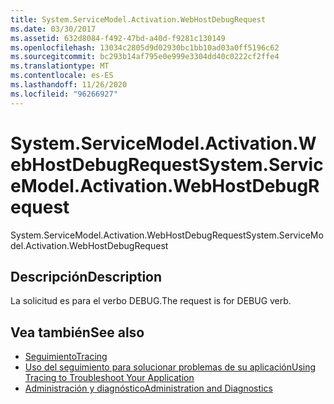 ```yaml
---
title: System.ServiceModel.Activation.WebHostDebugRequest
ms.date: 03/30/2017
ms.assetid: 632d8084-f492-47bd-a40d-f9281c130149
ms.openlocfilehash: 13034c2805d9d02930bc1bb10ad03a0ff5196c62
ms.sourcegitcommit: bc293b14af795e0e999e3304dd40c0222cf2ffe4
ms.translationtype: MT
ms.contentlocale: es-ES
ms.lasthandoff: 11/26/2020
ms.locfileid: "96266927"
---
```

# <a name="systemservicemodelactivationwebhostdebugrequest"></a><span data-ttu-id="bce88-102">System.ServiceModel.Activation.WebHostDebugRequest</span><span class="sxs-lookup"><span data-stu-id="bce88-102">System.ServiceModel.Activation.WebHostDebugRequest</span></span>

<span data-ttu-id="bce88-103">System.ServiceModel.Activation.WebHostDebugRequest</span><span class="sxs-lookup"><span data-stu-id="bce88-103">System.ServiceModel.Activation.WebHostDebugRequest</span></span>  
  
## <a name="description"></a><span data-ttu-id="bce88-104">Descripción</span><span class="sxs-lookup"><span data-stu-id="bce88-104">Description</span></span>  

 <span data-ttu-id="bce88-105">La solicitud es para el verbo DEBUG.</span><span class="sxs-lookup"><span data-stu-id="bce88-105">The request is for DEBUG verb.</span></span>  
  
## <a name="see-also"></a><span data-ttu-id="bce88-106">Vea también</span><span class="sxs-lookup"><span data-stu-id="bce88-106">See also</span></span>

- [<span data-ttu-id="bce88-107">Seguimiento</span><span class="sxs-lookup"><span data-stu-id="bce88-107">Tracing</span></span>](index.md)
- [<span data-ttu-id="bce88-108">Uso del seguimiento para solucionar problemas de su aplicación</span><span class="sxs-lookup"><span data-stu-id="bce88-108">Using Tracing to Troubleshoot Your Application</span></span>](using-tracing-to-troubleshoot-your-application.md)
- [<span data-ttu-id="bce88-109">Administración y diagnóstico</span><span class="sxs-lookup"><span data-stu-id="bce88-109">Administration and Diagnostics</span></span>](../index.md)

